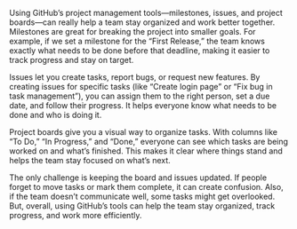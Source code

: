 Using GitHub’s project management tools—milestones, issues, and project boards—can really help a team stay organized and work better together. Milestones are great for breaking the project into smaller goals. For example, if we set a milestone for the “First Release,” the team knows exactly what needs to be done before that deadline, making it easier to track progress and stay on target.

Issues let you create tasks, report bugs, or request new features. By creating issues for specific tasks (like “Create login page” or “Fix bug in task management”), you can assign them to the right person, set a due date, and follow their progress. It helps everyone know what needs to be done and who is doing it.

Project boards give you a visual way to organize tasks. With columns like “To Do,” “In Progress,” and “Done,” everyone can see which tasks are being worked on and what’s finished. This makes it clear where things stand and helps the team stay focused on what’s next.

The only challenge is keeping the board and issues updated. If people forget to move tasks or mark them complete, it can create confusion. Also, if the team doesn’t communicate well, some tasks might get overlooked. But, overall, using GitHub’s tools can help the team stay organized, track progress, and work more efficiently.


